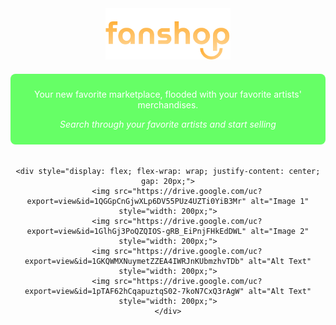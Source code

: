 <div style="text-align: center;">
    <img src="assets/images/logo.png" alt="Logo" style="width: 200px; margin-bottom: 20px;">
    <div style="background-color: #66FF66; /* Neon green color */
                padding: 10px;
                border-radius: 8px;
                display: inline-block; /* Ensures the box fits content */
                margin-bottom: 20px;">
        <p style="color: white; /* White text color */">
            Your new favorite marketplace, flooded with your favorite artists' merchandises.
        </p>
        <p style="color: white; /* White text color */">
            <em>Search through your favorite artists and start selling</em>
        </p>
    </div>

    <div style="display: flex; flex-wrap: wrap; justify-content: center; gap: 20px;">
        <img src="https://drive.google.com/uc?export=view&id=1QGGpCnGjwXLp6DV55PUz4UZTi0YiB3Mr" alt="Image 1" style="width: 200px;">
        <img src="https://drive.google.com/uc?export=view&id=1GlhGj3PoQZQIOS-gRB_EiPnjFHkEdDWL" alt="Image 2" style="width: 200px;">
        <img src="https://drive.google.com/uc?export=view&id=1GKQWMXNuymetZZEA4IWRJnKUbmzhvTDb" alt="Alt Text" style="width: 200px;">
        <img src="https://drive.google.com/uc?export=view&id=1pTAF62hCqapuztqS02-7koN7CxQ3rAgW" alt="Alt Text" style="width: 200px;">
    </div>
</div>
